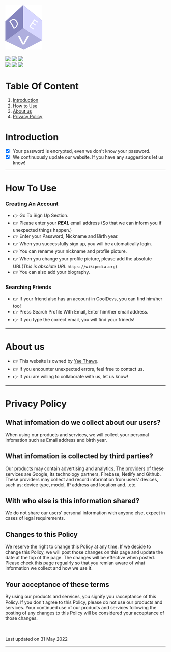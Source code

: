 ![apple](img/fav.png) <br><br>
<img src="https://img.shields.io/github/stars/Yaethwe/cooldevs.svg"> <img src="https://img.shields.io/badge/Users-4-brightgreen"> <img src="https://img.shields.io/badge/Maintained%3F-yes-green.svg"><br>
<img src="https://img.shields.io/badge/github-181717?style=for-the-badge&logo=github&logoColor=white"> <img src="https://img.shields.io/badge/firebase-ffca28?style=for-the-badge&logo=firebase&logoColor=black"> <img src="https://img.shields.io/badge/netlify-00C7B7?style=for-the-badge&logo=netlify&logoColor=white">

# Table Of Content
1. [Introduction](#introduction)
2. [How to Use](#how_to_use)
3. [About us](#about_us)
4. [Privacy Policy](#privacy_policy)

<a id="introduction"></a>
# Introduction
- [x] Your password is encrypted, even we don't know your password.
- [x] We continuously update our website. If you have any suggestions let us know!

*****

<a id="how_to_use"></a>
# How To Use
### Creating An Account
- :point_right: Go To Sign Up Section.
- :point_right: Please enter your ***REAL*** email address (So that we can inform you if unexpected things happen.)
- :point_right: Enter your Password, Nickname and Birth year.
- :point_right: When you successfully sign up, you will be automatically login.
- :point_right: You can rename your nickname and profile picture.
- :point_right: When you change your profile picture, please add the absolute URL(*This is absolute URL* `https://wikipedia.org`)
- :point_right: You can also add your biography. 

### Searching Friends
- :point_right: If your friend also has an account in CoolDevs, you can find him/her too!
- :point_right: Press Search Profile With Email, Enter him/her email address.
- :point_right: If you type the correct email, you will find your frineds!

*****

<a id="about_us"></a>
# About us
- :point_right: This website is owned by [Yae Thawe](https://yeaethawe.netlify.app/).
- :point_right: If you encounter unexpected errors, feel free to contact us.
- :point_right: If you are willing to collaborate with us, let us know!

*****

<a id="privacy_policy"></a>
# Privacy Policy

## What infomation do we collect about our users?
When using our products and services, we will collect your personal infomation such as Email address and birth year.

## What infomation is collected by third parties?
Our products may contain advertising and analytics. The providers of these services are Google, its technology partners, Firebase, Netlify and Github. These providers may collect and record information from users' devices, such as: device type, model, IP address and location and...etc.

## With who else is this information shared?
We do not share our users' personal information with anyone else, expect in cases of legal requirements.

## Changes to this Policy
We reserve the right to change this Policy at any time. If we decide to change this Policy, we will post those changes on this page and update the date at the top of the page. The changes will be effective when posted. Please check this page regualrly so that you remian aware of what information we collect and how we use it.

## Your acceptance of these terms
By using our products and services, you signify you racceptance of this Policy. If you don't agree to this Policy, please do not use our products and services.  Your continued use of our products and services following the posting of any changes to this Policy will be considered your acceptance of those changes.

<br><br>
Last updated on 31 May 2022

*****
